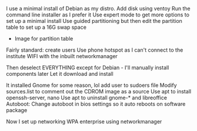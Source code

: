 
I use  a minimal install of Debian as my distro.
Add disk using ventoy
Run the command line installer as I prefer it
Use expert mode to get more options to set up a minimal install
Use guided partitioning but then edit the partition table to set up a 16G swap space
- Image for partition table

Fairly standard: create users
Use phone hotspot as I can't connect to the institute WIFI with the inbuilt networkmanager

Then deselect EVERYTHING except for Debian - I'll manually install components later
Let it download and install

It installed Gnome for some reason, lol
add user to sudoers file
Modify sources.list to comment out the CDROM image as a source
Use apt to install openssh-server, nano
Use apt to uninstall gnome-* and libreoffice
Autoboot: Change autoboot in bios settings so it auto reboots on software package

Now I set up networking WPA enterprise using networkmanager
